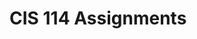 # CIS 114 Assignments
<!DOCTYPE html>
<html>
	<head>
		<title>Change font size in HTML</20>
	</head>
	<body>
	<h1>Homework 2</h1>
	<p style="font-size: 20px">Homework 2 </p>
	</body>
</htm1>

Homework 3
<!DOCTYPE html>
<html>
	<head>
		<title>Change font size in HTML</20>
	</head>
	<body>
	<h1>Homework 3</h1>
	<p style="font-size: 20px">Homework 3 </p>
	</body>
</htm1>

Homework 4
<!DOCTYPE html>
<html>
	<head>
		<title>Change font size in HTML</20>
	</head>
	<body>
	<h1>Homework 4</h1>
	<p style="font-size: 20px">Homework 4 </p>
	</body>
</htm1>

Homework 5
<!DOCTYPE html>
<html>
	<head>
		<title>Change font size in HTML</20>
	</head>
	<body>
	<h1>Homework 5</h1>
	<p style="font-size: 20px">Homework 5 </p>
	</body>
</htm1>

Homework 6
<!DOCTYPE html>
<html>
	<head>
		<title>Change font size in HTML</20>
	</head>
	<body>
	<h1>Homework 6</h1>
	<p style="font-size: 20px">Homework 6 </p>
	</body>
</htm1>

Homework 7
<!DOCTYPE html>
<html>
	<head>
		<title>Change font size in HTML</20>
	</head>
	<body>
	<h1>Homework 7</h1>
	<p style="font-size: 20px">Homework 7 </p>
	</body>
</htm1>

Homework 8 
<!DOCTYPE html>
<html>
	<head>
		<title>Change font size in HTML</20>
	</head>
	<body>
	<h1>Homework 8</h1>
	<p style="font-size: 20px">Homework 8 </p>
	</body>
</htm1>
